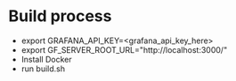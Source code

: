 # Build process
* export GRAFANA_API_KEY=<grafana_api_key_here>
* export GF_SERVER_ROOT_URL="http://localhost:3000/"
* Install Docker
* run build.sh